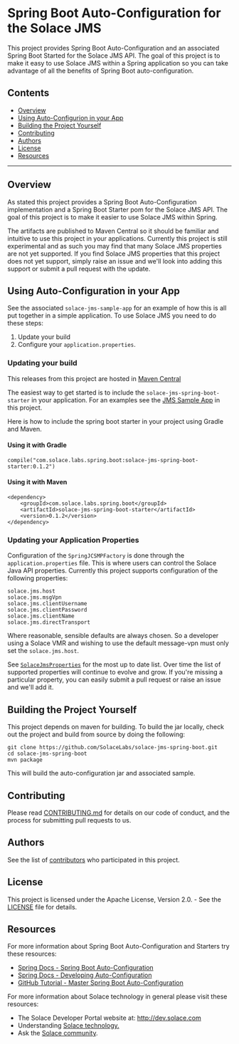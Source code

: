 # Spring Boot Auto-Configuration for the Solace JMS

This project provides Spring Boot Auto-Configuration and an associated Spring Boot Started for the Solace JMS API. The goal of this project is to make it easy to use Solace JMS within a Spring application so you can take advantage of all the benefits of Spring Boot auto-configuration.

## Contents

* [Overview](#overview)
* [Using Auto-Configurion in your App](#using-auto-configuration-in-your-app)
* [Building the Project Yourself](#building-the-project-yourself)
* [Contributing](#contributing)
* [Authors](#authors)
* [License](#license)
* [Resources](#resources)

---

## Overview
 
As stated this project provides a Spring Boot Auto-Configuration implementation and a Spring Boot Starter pom for the Solace JMS API. The goal of this project is to make it easier to use Solace JMS within Spring.  

The artifacts are published to Maven Central so it should be familiar and intuitive to use this project in your applications. Currently this project is still experimental and as such you may find that many Solace JMS properties are not yet supported. If you find Solace JMS properties that this project does not yet support, simply raise an issue and we'll look into adding this support or submit a pull request with the update.

    
## Using Auto-Configuration in your App

See the associated `solace-jms-sample-app` for an example of how this is all put together in a simple application. To use Solace JMS you need to do these steps:

1. Update your build
2. Configure your `application.properties`.

### Updating your build

This releases from this project are hosted in [Maven Central](https://mvnrepository.com/artifact/com.solace.labs.spring.boot/solace-jms-spring-boot-starter)

The easiest way to get started is to include the `solace-jms-spring-boot-starter` in your application. For an examples see the [JMS Sample App](https://github.com/SolaceLabs/solace-jms-spring-boot/tree/master/solace-jms-sample-app) in this project.

Here is how to include the spring boot starter in your project using Gradle and Maven.

#### Using it with Gradle

```
compile("com.solace.labs.spring.boot:solace-jms-spring-boot-starter:0.1.2")
```

#### Using it with Maven

```
<dependency>
	<groupId>com.solace.labs.spring.boot</groupId>
	<artifactId>solace-jms-spring-boot-starter</artifactId>
	<version>0.1.2</version>
</dependency>
```

### Updating your Application Properties

Configuration of the `SpringJCSMPFactory` is done through the `application.properties` file. This is where users can control the Solace Java API properties. Currently this project supports configuration of the following properties:

```
solace.jms.host
solace.jms.msgVpn
solace.jms.clientUsername
solace.jms.clientPassword
solace.jms.clientName
solace.jms.directTransport
```

Where reasonable, sensible defaults are always chosen. So a developer using a Solace VMR and wishing to use the default message-vpn must only set the `solace.jms.host`. 

See [`SolaceJmsProperties`](https://github.com/SolaceLabs/solace-jms-spring-boot/blob/master/solace-jms-spring-boot-autoconfigure/src/main/java/com/solace/labs/spring/boot/autoconfigure/SolaceJmsProperties.java) for the most up to date list. Over time the list of supported properties will continue to evolve and grow. If you're missing a particular property, you can easily submit a pull request or raise an issue and we'll add it.

## Building the Project Yourself 

This project depends on maven for building. To build the jar locally, check out the project and build from source by doing the following:

    git clone https://github.com/SolaceLabs/solace-jms-spring-boot.git
    cd solace-jms-spring-boot
    mvn package

This will build the auto-configuration jar and associated sample.

## Contributing

Please read [CONTRIBUTING.md](CONTRIBUTING.md) for details on our code of conduct, and the process for submitting pull requests to us.

## Authors

See the list of [contributors](https://github.com/SolaceLabs/solace-jms-spring-boot/graphs/contributors) who participated in this project.

## License

This project is licensed under the Apache License, Version 2.0. - See the [LICENSE](LICENSE) file for details.

## Resources

For more information about Spring Boot Auto-Configuration and Starters try these resources:

- [Spring Docs - Spring Boot Auto-Configuration](http://docs.spring.io/autorepo/docs/spring-boot/current/reference/htmlsingle/#using-boot-auto-configuration)
- [Spring Docs - Developing Auto-Configuration](http://docs.spring.io/autorepo/docs/spring-boot/current/reference/htmlsingle/#boot-features-developing-auto-configuration)
- [GitHub Tutorial - Master Spring Boot Auto-Configuration](https://github.com/snicoll-demos/spring-boot-master-auto-configuration)

For more information about Solace technology in general please visit these resources:

- The Solace Developer Portal website at: http://dev.solace.com
- Understanding [Solace technology.](http://dev.solace.com/tech/)
- Ask the [Solace community](http://dev.solace.com/community/).